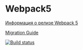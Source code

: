 # Webpack5

[Информация о релизе Webpack 5](https://webpack.js.org/blog/2020-10-10-webpack-5-release/)

[Migration Guide](https://webpack.js.org/migrate/5/)

[![Build status](https://ci.appveyor.com/api/projects/status/x3dsr70h75cv3f16?svg=true)](https://ci.appveyor.com/project/volkovakaterin/ahj-code)
